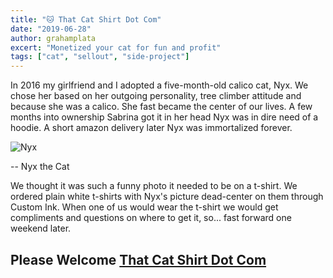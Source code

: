 ```yaml
---
title: "🐱 That Cat Shirt Dot Com"
date: "2019-06-28"
author: grahamplata
excert: "Monetized your cat for fun and profit"
tags: ["cat", "sellout", "side-project"]
---
```


In 2016 my girlfriend and I adopted a five-month-old calico cat, Nyx. We chose her based on her outgoing personality, tree climber attitude and because she was a calico. She fast became the center of our lives. A few months into ownership Sabrina got it in her head Nyx was in dire need of a hoodie. A short amazon delivery later Nyx was immortalized forever.

![Nyx](/nyx_the_cat.JPG)

-- Nyx the Cat

We thought it was such a funny photo it needed to be on a t-shirt. We ordered plain white t-shirts with Nyx's picture dead-center on them through Custom Ink. When one of us would wear the t-shirt we would get compliments and questions on where to get it, so... fast forward one weekend later.

## Please Welcome [That Cat Shirt Dot Com](https://thatcatshirt.com/)
